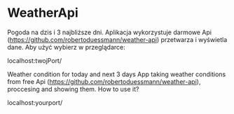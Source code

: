# WeatherApi
Pogoda na dzis i 3 najbliższe dni.
Aplikacja wykorzystuje darmowe Api (https://github.com/robertoduessmann/weather-api) przetwarza i wyświetla dane.
Aby użyć wybierz w przeglądarce:

localhost:twojPort/



Weather condition for today and next 3 days
App taking weather conditions from free Api (https://github.com/robertoduessmann/weather-api), proccesing and showing them.
How to use it?

localhost:yourport/
